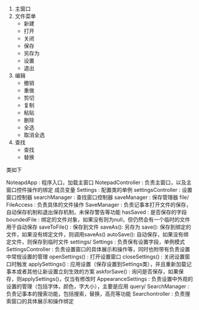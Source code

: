 


1. 主窗口
2. 文件菜单
    - 新建
    - 打开
    - 关闭
    - 保存
    - 另存为
    - 设置
    - 退出
3. 编辑
   - 撤销
   - 重做
   - 剪切
   - 复制
   - 粘贴
   - 删除
   - 全选
   - 取消全选
4. 查找
   - 查找
   - 替换

类如下


NoteapdApp : 程序入口，加载主窗口
NotepadController : 负责主窗口，以及主窗口控件操作的绑定
   成员变量 Settings : 配置类的单例
   settingsController : 设置窗口控制器
   searchManager : 查找窗口控制器
   saveManager : 保存管理器
file/
   FileAccess : 负责具体的文件操作
   SaveManager : 负责记事本打开文件的保存，自动保存机制和退出保存机制，未保存警告等功能
      hasSaved :  是否保存的字段
      boundedFile : 绑定的文件对象，如果没有则为null，但仍然会有一个临时的文件用于自动保存
      saveToFile() : 保存到文件
      saveAs(): 另存为
      save(): 保存到绑定的文件，如果没有绑定文件，则调用saveAs()
      autoSave(): 自动保存，如果没有绑定文件，则保存到临时文件
settings/
   Settings : 负责保有设置字段，单例模式
   SettingsController : 负责设置窗口的具体展示和操作等，同时也附带有负责设置中常规设置的管理
      openSettings() : 打开设置窗口
      closeSettings() : 关闭设置窗口时触发
      applySettings() : 应用设置（保存设置到Settings类），并且重新加载记事本或者其他让新设置立刻生效的方案
      askforSave() : 询问是否保存，如果保存，则applySettings()，仅当有修改时
   AppearanceSettings : 负责设置中外观的设置的管理（包括字体，颜色，字大小），主要是应用
query/
   SearchManager : 负责记事本的搜索功能，包括搜索，替换，高亮等功能
   Searchontroller : 负责搜索窗口的具体展示和操作绑定
